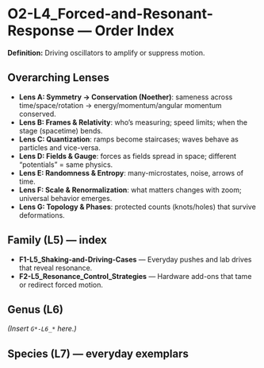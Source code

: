 # O2-L4_Forced-and-Resonant-Response — Order Index
**Definition:** Driving oscillators to amplify or suppress motion.

## Overarching Lenses

- **Lens A: Symmetry -> Conservation (Noether)**: sameness across time/space/rotation → energy/momentum/angular momentum conserved.
- **Lens B: Frames & Relativity**: who’s measuring; speed limits; when the stage (spacetime) bends.
- **Lens C: Quantization**: ramps become staircases; waves behave as particles and vice-versa.
- **Lens D: Fields & Gauge**: forces as fields spread in space; different “potentials” = same physics.
- **Lens E: Randomness & Entropy**: many-microstates, noise, arrows of time.
- **Lens F: Scale & Renormalization**: what matters changes with zoom; universal behavior emerges.
- **Lens G: Topology & Phases**: protected counts (knots/holes) that survive deformations.

## Family (L5) — index
- **F1-L5_Shaking-and-Driving-Cases** — Everyday pushes and lab drives that reveal resonance.
- **F2-L5_Resonance_Control_Strategies** — Hardware add-ons that tame or redirect forced motion.

## Genus (L6)
_(Insert `G*-L6_*` here.)_

## Species (L7) — everyday exemplars
